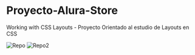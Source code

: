 # Proyecto-Alura-Store
Working with CSS Layouts -
Proyecto Orientado al estudio de Layouts en CSS



![Repo](https://user-images.githubusercontent.com/112055340/210410312-ce4f7ee3-5155-48db-b782-a3686e830a21.jpg)
![Repo2](https://user-images.githubusercontent.com/112055340/210410341-d1533e87-38e5-4174-83f6-ce7ff98b5021.jpg)
